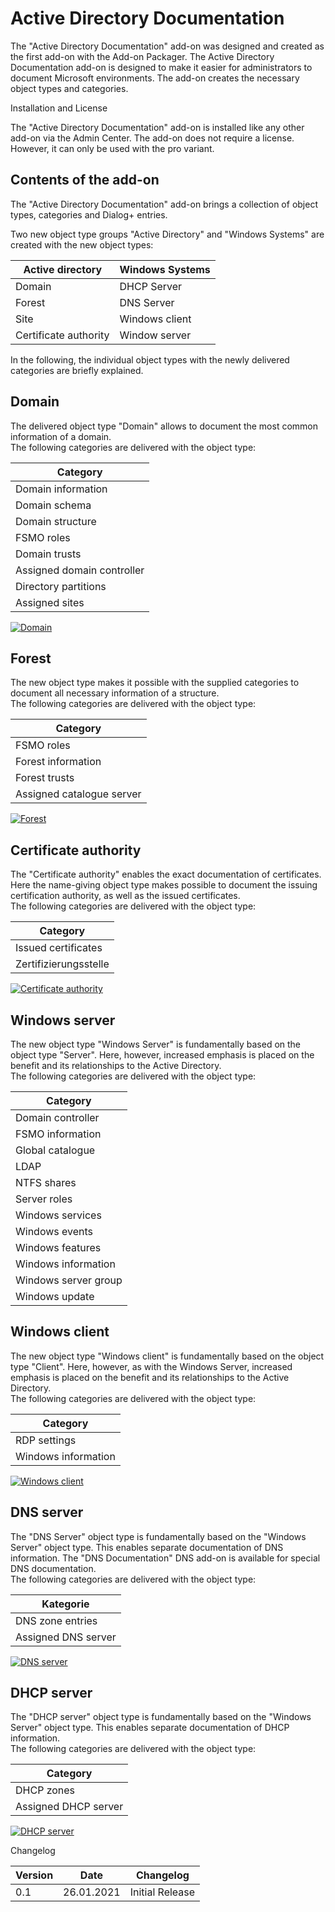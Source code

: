 # Active Directory Documentation

The "Active Directory Documentation" add-on was designed and created as the first add-on with the Add-on Packager. The Active Directory Documentation add-on is designed to make it easier for administrators to document Microsoft environments. The add-on creates the necessary object types and categories.

Installation and License

The "Active Directory Documentation" add-on is installed like any other add-on via the Admin Center. The add-on does not require a license. However, it can only be used with the pro variant.

Contents of the add-on
----------------------

The "Active Directory Documentation" add-on brings a collection of object types, categories and Dialog+ entries.

Two new object type groups "Active Directory" and "Windows Systems" are created with the new object types:

| Active directory | Windows Systems |
| --- | --- |
| Domain | DHCP Server |
| Forest | DNS Server |
| Site | Windows client |
| Certificate authority | Window server |

In the following, the individual object types with the newly delivered categories are briefly explained.

Domain
------

The delivered object type "Domain" allows to document the most common information of a domain.   
The following categories are delivered with the object type:

| Category |
| --- |
| Domain information |
| Domain schema |
| Domain structure |
| FSMO roles |
| Domain trusts |
| Assigned domain controller |
| Directory partitions |
| Assigned sites |

[![Domain](../assets/images/en/i-doit-add-ons/active-directory-documentation/1-adc.png)](../assets/images/en/i-doit-add-ons/active-directory-documentation/1-adc.png)

  

Forest
------

The new object type makes it possible with the supplied categories to document all necessary information of a structure.  
The following categories are delivered with the object type:

| Category |
| --- |
| FSMO roles |
| Forest information |
| Forest trusts |
| Assigned catalogue server |

[![Forest](../assets/images/en/i-doit-add-ons/active-directory-documentation/2-adc.png)](../assets/images/en/i-doit-add-ons/active-directory-documentation/2-adc.png)

Certificate authority
---------------------

The "Certificate authority" enables the exact documentation of certificates. Here the name-giving object type makes possible to document the issuing certification authority, as well as the issued certificates.  
The following categories are delivered with the object type:

| Category |
| --- |
| Issued certificates |
| Zertifizierungsstelle |

[![Certificate authority](../assets/images/en/i-doit-add-ons/active-directory-documentation/3-adc.png)](../assets/images/en/i-doit-add-ons/active-directory-documentation/3-adc.png)

Windows server
--------------

The new object type "Windows Server" is fundamentally based on the object type "Server". Here, however, increased emphasis is placed on the benefit and its relationships to the Active Directory.  
The following categories are delivered with the object type:

| Category |
| --- |
| Domain controller |
| FSMO information |
| Global catalogue |
| LDAP |
| NTFS shares |
| Server roles |
| Windows services |
| Windows events |
| Windows features |
| Windows information |
| Windows server group |
| Windows update |

Windows client
--------------

The new object type "Windows client" is fundamentally based on the object type "Client". Here, however, as with the Windows Server, increased emphasis is placed on the benefit and its relationships to the Active Directory.  
The following categories are delivered with the object type:

| Category |
| --- |
| RDP settings |
| Windows information |

[![Windows client](../assets/images/en/i-doit-add-ons/active-directory-documentation/4-adc.png)](../assets/images/en/i-doit-add-ons/active-directory-documentation/4-adc.png)

DNS server
----------

The "DNS Server" object type is fundamentally based on the "Windows Server" object type. This enables separate documentation of DNS information. The "DNS Documentation" DNS add-on is available for special DNS documentation.  
The following categories are delivered with the object type:

| Kategorie |
| --- |
| DNS zone entries |
| Assigned DNS server |

[![DNS server](../assets/images/en/i-doit-add-ons/active-directory-documentation/5-adc.png)](../assets/images/en/i-doit-add-ons/active-directory-documentation/5-adc.png)

DHCP server
-----------

The "DHCP server" object type is fundamentally based on the "Windows Server" object type. This enables separate documentation of DHCP information.   
The following categories are delivered with the object type:

| Category |
| --- |
| DHCP zones |
| Assigned DHCP server |

[![DHCP server](../assets/images/en/i-doit-add-ons/active-directory-documentation/6-adc.png)](../assets/images/en/i-doit-add-ons/active-directory-documentation/6-adc.png)

Changelog

| Version | Date | Changelog |
| --- | --- | --- |
| 0.1 | 26.01.2021 | Initial Release |
